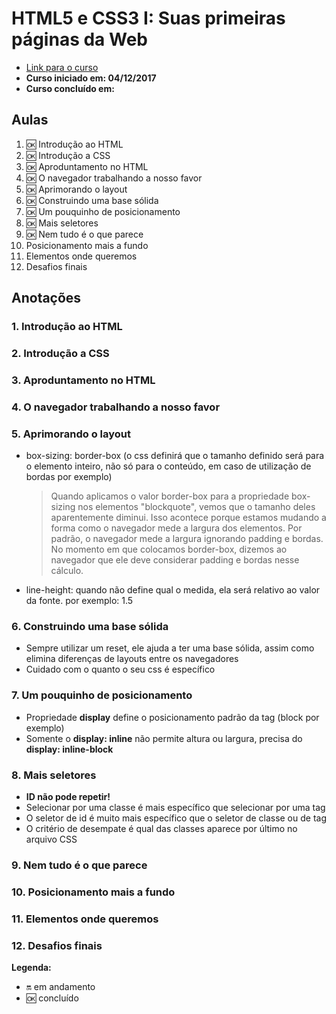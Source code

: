 # HTML5 e CSS3 I: Suas primeiras páginas da Web

- [Link para o curso](https://cursos.alura.com.br/course/introducao-html-css)
- **Curso iniciado em: 04/12/2017**
- **Curso concluído em:**

## Aulas

1. :ok: Introdução ao HTML
2. :ok: Introdução a CSS
3. :ok: Aproduntamento no HTML
4. :ok: O navegador trabalhando a nosso favor
5. :ok: Aprimorando o layout
6. :ok: Construindo uma base sólida
7. :ok: Um pouquinho de posicionamento
8. :ok: Mais seletores
9. :ok: Nem tudo é o que parece
10. Posicionamento mais a fundo
11. Elementos onde queremos
12. Desafios finais

## Anotações

### 1. Introdução ao HTML

### 2. Introdução a CSS

### 3. Aproduntamento no HTML

### 4. O navegador trabalhando a nosso favor

### 5. Aprimorando o layout

- box-sizing: border-box (o css definirá que o tamanho definido será para o elemento inteiro, não só para o conteúdo, em caso de utilização de bordas por exemplo)
    > Quando aplicamos o valor border-box para a propriedade box-sizing nos elementos "blockquote", vemos que o tamanho deles aparentemente diminui. Isso acontece porque estamos mudando a forma como o navegador mede a largura dos elementos.
    > Por padrão, o navegador mede a largura ignorando padding e bordas. No momento em que colocamos border-box, dizemos ao navegador que ele deve considerar padding e bordas nesse cálculo.

- line-height: quando não define qual o medida, ela será relativo ao valor da fonte. por exemplo: 1.5

### 6. Construindo uma base sólida

- Sempre utilizar um reset, ele ajuda a ter uma base sólida, assim como elimina diferenças de layouts entre os navegadores
- Cuidado com o quanto o seu css é específico

### 7. Um pouquinho de posicionamento

- Propriedade **display** define o posicionamento padrão da tag (block por exemplo)
- Somente o **display: inline** não permite altura ou largura, precisa do **display: inline-block**

### 8. Mais seletores

- **ID não pode repetir!**
- Selecionar por uma classe é mais específico que selecionar por uma tag
- O seletor de id é muito mais específico que o seletor de classe ou de tag
- O critério de desempate é qual das classes aparece por último no arquivo CSS

### 9. Nem tudo é o que parece

### 10. Posicionamento mais a fundo

### 11. Elementos onde queremos

### 12. Desafios finais

**Legenda:**

- :on: em andamento
- :ok: concluído
